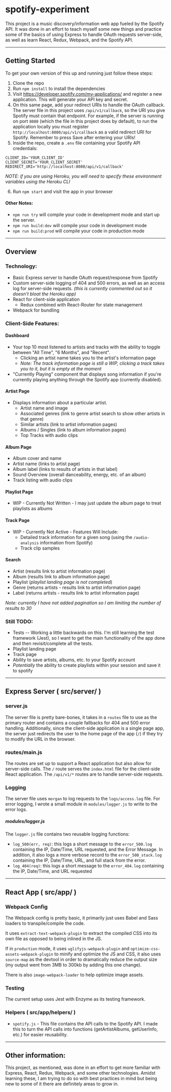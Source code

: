# spotify-experiment

This project is a music discovery/information web app fueled by the Spotify API. It was done in an effort to teach myself some new things and practice some of the basics of using Express to handle OAuth requests server-side, as well as learn React, Redux, Webpack, and the Spotify API.

---

## Getting Started
To get your own version of this up and running just follow these steps:
1. Clone the repo
2. Run `npm install` to install the dependencies
3. Visit https://developer.spotify.com/my-applications/ and register a new application. This will generate your API key and secret.
4. On this same page, add your redirect URIs to handle the OAuth callback. The server file in this project uses `/api/v1/callback`, so the URI you give Spotify must contain that endpoint. For example, if the server is running on port `8080` (which the file in this project does by default), to run the application locally you must register `http://localhost:8080/api/v1/callback` as a valid redirect URI for Spotify. Remember to press Save after entering your URIs!
5. Inside the repo, create a `.env` file containing your Spotify API credentials:
  ```
  CLIENT_ID='YOUR_CLIENT_ID'
  CLIENT_SECRET='YOUR_CLIENT_SECRET'
  REDIRECT_URI='http://localhost:8080/api/v1/callback'
  ```
  _NOTE: if you are using Heroku, you will need to specify these environment variables using the Heroku CLI_

6. Run `npm start` and visit the app in your browser

#### Other Notes:
* `npm run try` will compile your code in development mode and start up the server.
* `npm run build:dev` will compile your code in development mode
* `npm run build:prod` will compile your code in production mode

---

## Overview
### Technology:
* Basic Express server to handle OAuth request/response from Spotify
* Custom server-side logging of 404 and 500 errors, as well as an access log for server-side requests. _(this is currently commented out so it doesn't bloat the Heroku app)_
* React for client-side application
  * Redux combined with React-Router for state management
* Webpack for bundling

### Client-Side Features:
#### Dashboard
* Your top 10 most listened to artists and tracks with the ability to toggle between "All Time", "6 Months", and "Recent".
  * Clicking an artist name takes you to the artist's information page
  * _Note: The track information page is still a WIP, clicking a track takes you to it, but it is empty at the moment_
* "Currently Playing" component that displays song information if you're currently playing anything through the Spotify app (currently disabled).

#### Artist Page
* Displays information about a particular artist.
  * Artist name and image
  * Associated genres (link to genre artist search to show other artists in that genre)
  * Similar artists (link to artist information pages)
  * Albums / Singles (link to album information pages)
  * Top Tracks with audio clips

#### Album Page
* Album cover and name
* Artist name (links to artist page)
* Album label (links to results of artists in that label)
* Sound Overview (overall danceability, energy, etc. of an album)
* Track listing with audio clips

#### Playlist Page
* WIP - Currently Not Written - I may just update the album page to treat playlists as albums

#### Track Page
* WIP - Currently Not Active - Features Will Include:
  * Detailed track information for a given song (using the `/audio-analysis` information from Spotify)
  * Track clip samples

#### Search
* Artist (results link to artist information page)
* Album (results link to album information page)
* Playlist (_playlist landing page is not completed_)
* Genre (returns artists - results link to artist information page)
* Label (returns artists - results link to artist information page)

_Note: currently I have not added pagination so I am limiting the number of results to 30_


### Still TODO:
* Tests -- Working a little backwards on this. I'm still learning the test framework (Jest), so I want to get the main functionality of the app done and then revisit/complete all the tests.
* Playlist landing page
* Track page
* Ability to save artists, albums, etc. to your Spotify account
* _Potentially_ the ability to create playlists within your session and save it to spotify


---

## Express Server ( src/server/ )
### server.js
The server file is pretty bare-bones, it takes in a `routes` file to use as the primary router and contains a couple fallbacks for 404 and 500 error handling. Additionally, since the client-side application is a single page app, the server just redirects the user to the home page of the app (`/`) if they try to modify the URL in the browser.

### routes/main.js
The routes are set up to support a React application but also allow for server-side calls. The `/` route serves the `index.html` file for the client-side React application. The `/api/v1/*` routes are to handle server-side requests.

### Logging
The server file uses `morgan` to log requests to the `logs/access.log` file. For error logging, I wrote a small module in `modules/logger.js` to write to the error logs.
##### modules/logger.js
The `logger.js` file contains two reusable logging functions:
* `log_500(err, req)`:  this logs a short message to the `error_500.log` containing the IP, Date/Time, URL requested, and the Error Message. In addition, it also logs a more verbose record to the `error_500_stack.log` containing the IP, Date/Time, URL, and full stack from the error.
* `log_404(req)`: this logs a short message to the `error_404.log` containing the IP, Date/Time, and URL requested


---

## React App ( src/app/ )
### Webpack Config
The Webpack config is pretty basic, it primarily just uses Babel and Sass loaders to transpile/compile the code.

It uses `extract-text-webpack-plugin` to extract the compiled CSS into its own file as opposed to being inlined in the JS.

If in `production` mode, it uses `uglifyjs-webpack-plugin` and `optimize-css-assets-webpack-plugin` to minify and optimize the JS and CSS, it also uses `source-map` as the devtool in order to dramatically reduce the output size (my output went from 3MB to 300kb by adding this one change).

There is also `image-webpack-loader` to help optimize image assets.

### Testing
The current setup uses Jest with Enzyme as its testing framework.

### Helpers ( src/app/helpers/ )
* `spotify.js` - This file contains the API calls to the Spotify API. I made this to turn the API calls into functions (getArtistAlbums, getUserInfo, etc.) for easier reusability.

---

## Other information:
This project, as mentioned, was done in an effort to get more familiar with Express, React, Redux, Webpack, and some other technologies. Amidst learning these, I am trying to do so with best practices in mind but being new to some of it there are definitely areas to grow in.
